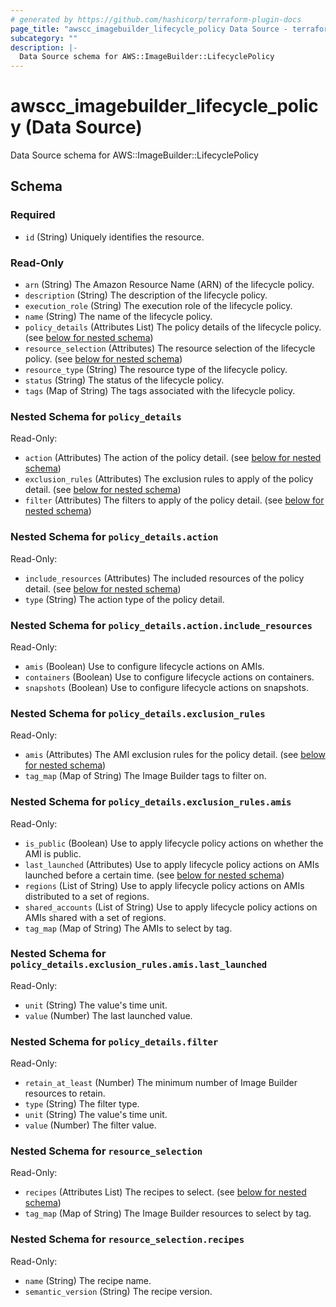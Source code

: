 ```yaml
---
# generated by https://github.com/hashicorp/terraform-plugin-docs
page_title: "awscc_imagebuilder_lifecycle_policy Data Source - terraform-provider-awscc"
subcategory: ""
description: |-
  Data Source schema for AWS::ImageBuilder::LifecyclePolicy
---
```


# awscc_imagebuilder_lifecycle_policy (Data Source)

Data Source schema for AWS::ImageBuilder::LifecyclePolicy



<!-- schema generated by tfplugindocs -->
## Schema

### Required

- `id` (String) Uniquely identifies the resource.

### Read-Only

- `arn` (String) The Amazon Resource Name (ARN) of the lifecycle policy.
- `description` (String) The description of the lifecycle policy.
- `execution_role` (String) The execution role of the lifecycle policy.
- `name` (String) The name of the lifecycle policy.
- `policy_details` (Attributes List) The policy details of the lifecycle policy. (see [below for nested schema](#nestedatt--policy_details))
- `resource_selection` (Attributes) The resource selection of the lifecycle policy. (see [below for nested schema](#nestedatt--resource_selection))
- `resource_type` (String) The resource type of the lifecycle policy.
- `status` (String) The status of the lifecycle policy.
- `tags` (Map of String) The tags associated with the lifecycle policy.

<a id="nestedatt--policy_details"></a>
### Nested Schema for `policy_details`

Read-Only:

- `action` (Attributes) The action of the policy detail. (see [below for nested schema](#nestedatt--policy_details--action))
- `exclusion_rules` (Attributes) The exclusion rules to apply of the policy detail. (see [below for nested schema](#nestedatt--policy_details--exclusion_rules))
- `filter` (Attributes) The filters to apply of the policy detail. (see [below for nested schema](#nestedatt--policy_details--filter))

<a id="nestedatt--policy_details--action"></a>
### Nested Schema for `policy_details.action`

Read-Only:

- `include_resources` (Attributes) The included resources of the policy detail. (see [below for nested schema](#nestedatt--policy_details--action--include_resources))
- `type` (String) The action type of the policy detail.

<a id="nestedatt--policy_details--action--include_resources"></a>
### Nested Schema for `policy_details.action.include_resources`

Read-Only:

- `amis` (Boolean) Use to configure lifecycle actions on AMIs.
- `containers` (Boolean) Use to configure lifecycle actions on containers.
- `snapshots` (Boolean) Use to configure lifecycle actions on snapshots.



<a id="nestedatt--policy_details--exclusion_rules"></a>
### Nested Schema for `policy_details.exclusion_rules`

Read-Only:

- `amis` (Attributes) The AMI exclusion rules for the policy detail. (see [below for nested schema](#nestedatt--policy_details--exclusion_rules--amis))
- `tag_map` (Map of String) The Image Builder tags to filter on.

<a id="nestedatt--policy_details--exclusion_rules--amis"></a>
### Nested Schema for `policy_details.exclusion_rules.amis`

Read-Only:

- `is_public` (Boolean) Use to apply lifecycle policy actions on whether the AMI is public.
- `last_launched` (Attributes) Use to apply lifecycle policy actions on AMIs launched before a certain time. (see [below for nested schema](#nestedatt--policy_details--exclusion_rules--amis--last_launched))
- `regions` (List of String) Use to apply lifecycle policy actions on AMIs distributed to a set of regions.
- `shared_accounts` (List of String) Use to apply lifecycle policy actions on AMIs shared with a set of regions.
- `tag_map` (Map of String) The AMIs to select by tag.

<a id="nestedatt--policy_details--exclusion_rules--amis--last_launched"></a>
### Nested Schema for `policy_details.exclusion_rules.amis.last_launched`

Read-Only:

- `unit` (String) The value's time unit.
- `value` (Number) The last launched value.




<a id="nestedatt--policy_details--filter"></a>
### Nested Schema for `policy_details.filter`

Read-Only:

- `retain_at_least` (Number) The minimum number of Image Builder resources to retain.
- `type` (String) The filter type.
- `unit` (String) The value's time unit.
- `value` (Number) The filter value.



<a id="nestedatt--resource_selection"></a>
### Nested Schema for `resource_selection`

Read-Only:

- `recipes` (Attributes List) The recipes to select. (see [below for nested schema](#nestedatt--resource_selection--recipes))
- `tag_map` (Map of String) The Image Builder resources to select by tag.

<a id="nestedatt--resource_selection--recipes"></a>
### Nested Schema for `resource_selection.recipes`

Read-Only:

- `name` (String) The recipe name.
- `semantic_version` (String) The recipe version.
